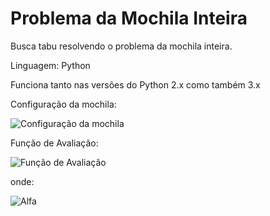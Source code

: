 Problema da Mochila Inteira
=======================

Busca tabu resolvendo o problema da mochila inteira.

Linguagem: Python

Funciona tanto nas versões do Python 2.x como também 3.x

Configuração da mochila:

![Configuração da mochila](https://raw.github.com/marcoscastro/mochila_inteiro-busca_tabu/master/img/configuracao_mochila.jpg)

Função de Avaliação:

![Função de Avaliação](https://raw.github.com/marcoscastro/mochila_inteiro-busca_tabu/master/img/funcao_objetivo.jpg)

onde:

![Alfa](https://raw.github.com/marcoscastro/mochila_inteiro-busca_tabu/master/img/alfa.jpg)
